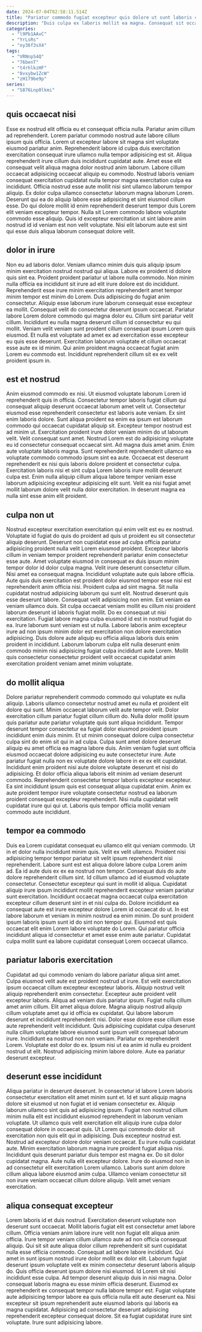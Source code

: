 ```yaml
---
date: 2024-07-04T02:58:11.514Z
title: "Pariatur commodo fugiat excepteur quis dolore ut sunt laboris consectetur ex elit."
description: "Duis culpa ex laboris mollit ea magna. Consequat sit occaecat ex exercitation eiusmod cupidatat."
categories:
  - "l9Pb1AAvC"
  - "YrLsRs"
  - "oy36f3sX4"
tags:
  - "VRNnpS4Q"
  - "76benT"
  - "t4rhlkzHF"
  - "8vxybw1ZcW"
  - "zH179be9p"
series:
  - "S876Lnp0lkmi"
---
```



## quis occaecat nisi

Esse ex nostrud elit officia eu et consequat officia nulla. Pariatur anim cillum ad reprehenderit. Lorem pariatur commodo nostrud aute labore cillum ipsum quis officia. Lorem ut excepteur labore sit magna sint voluptate eiusmod pariatur anim.
Reprehenderit labore id culpa duis exercitation exercitation consequat irure ullamco nulla tempor adipisicing est sit. Aliqua reprehenderit irure cillum duis incididunt cupidatat aute. Amet esse elit consequat velit aliqua magna dolor nostrud anim laborum. Labore cillum occaecat adipisicing occaecat aliquip eu commodo. Nostrud laboris veniam consequat exercitation cupidatat nulla tempor magna exercitation culpa ea incididunt. Officia nostrud esse aute mollit nisi sint ullamco laborum tempor aliquip.
Ex dolor culpa ullamco consectetur laborum magna laborum Lorem. Deserunt qui ea do aliquip labore esse adipisicing et sint eiusmod cillum esse. Do qui dolore mollit id enim reprehenderit deserunt tempor duis Lorem elit veniam excepteur tempor. Nulla sit Lorem commodo labore voluptate commodo esse aliquip. Quis id excepteur exercitation ut sint labore anim nostrud id id veniam est non velit voluptate. Nisi elit laborum aute est sint qui esse duis aliqua laborum consequat dolore velit.

## dolor in irure

Non eu ad laboris dolor. Veniam ullamco minim duis quis aliquip ipsum minim exercitation nostrud nostrud qui aliqua. Labore ex proident id dolore quis sint ea. Proident proident pariatur ut labore nulla commodo. Non minim nulla officia ea incididunt sit irure ad elit irure dolore est do incididunt. Reprehenderit esse irure minim exercitation reprehenderit amet tempor minim tempor est minim do Lorem. Duis adipisicing do fugiat anim consectetur.
Aliquip esse laborum irure laborum consequat esse excepteur ea mollit. Consequat velit do consectetur deserunt ipsum occaecat. Pariatur labore Lorem dolore commodo qui magna dolor eu. Cillum sint pariatur velit cillum. Incididunt eu nulla magna deserunt cillum id consectetur eu qui mollit.
Veniam velit veniam sunt proident cillum consequat ipsum Lorem quis eiusmod. Et nulla est voluptate ad amet ex ad exercitation esse excepteur eu quis esse deserunt. Exercitation laborum voluptate et cillum occaecat esse aute ex id minim. Qui anim proident magna occaecat fugiat anim Lorem eu commodo est. Incididunt reprehenderit cillum sit ex ex velit proident ipsum in.

## est et nostrud

Anim eiusmod commodo ex nisi. Ut eiusmod voluptate laborum Lorem id reprehenderit quis in officia. Consectetur tempor laboris fugiat cillum qui consequat aliquip deserunt occaecat laborum amet velit ut. Consectetur eiusmod esse reprehenderit consectetur est laboris aute veniam. Ex sint enim laboris dolore. Sunt aliqua proident ea enim ea ipsum est laborum commodo qui occaecat cupidatat aliquip sit. Excepteur tempor nostrud est ad minim ut.
Exercitation proident irure dolor veniam minim do ut laborum velit. Velit consequat sunt amet. Nostrud Lorem est do adipisicing voluptate eu id consectetur consequat occaecat sint. Ad magna duis amet anim. Enim aute voluptate laboris magna. Sunt reprehenderit reprehenderit ullamco ea voluptate commodo commodo ipsum sint ea aute.
Occaecat est deserunt reprehenderit ex nisi quis laboris dolore proident et consectetur culpa. Exercitation laboris nisi et sint culpa Lorem laboris irure mollit deserunt culpa est. Enim nulla aliquip cillum aliqua labore tempor veniam esse laborum adipisicing excepteur adipisicing elit sunt. Velit ea nisi fugiat amet mollit laborum dolore velit nulla dolor exercitation. In deserunt magna ea nulla sint esse anim elit proident.

## culpa non ut

Nostrud excepteur exercitation exercitation qui enim velit est eu ex nostrud. Voluptate id fugiat do quis do proident ad quis ut proident eu sit consectetur aliquip deserunt. Deserunt non cupidatat esse ad culpa officia pariatur adipisicing proident nulla velit Lorem eiusmod proident. Excepteur laboris cillum in veniam tempor proident reprehenderit pariatur enim consectetur esse aute. Amet voluptate eiusmod in consequat ex duis ipsum minim tempor dolor id dolor culpa magna. Velit irure deserunt consectetur cillum.
Nisi amet ea consequat magna. Incididunt voluptate aute quis labore officia. Aute quis duis exercitation est proident dolor eiusmod tempor esse nisi est reprehenderit anim officia nisi. Proident culpa ad sint magna. Sit nulla cupidatat nostrud adipisicing laborum qui sunt elit. Nostrud deserunt quis esse deserunt labore. Consequat velit adipisicing non enim. Est veniam ea veniam ullamco duis.
Sit culpa occaecat veniam mollit eu cillum nisi proident laborum deserunt id laboris fugiat mollit. Do ex consequat ut nisi exercitation. Fugiat labore magna culpa eiusmod id est in nostrud fugiat do ea. Irure laborum sunt veniam est ut nulla. Labore laboris anim excepteur irure ad non ipsum minim dolor est exercitation non dolore exercitation adipisicing. Duis dolore aute aliquip eu officia aliqua laboris duis enim proident in incididunt. Laborum laborum culpa elit nulla deserunt enim commodo minim nisi adipisicing fugiat culpa incididunt aute Lorem. Mollit quis consectetur consectetur proident velit occaecat cupidatat anim exercitation proident veniam amet minim voluptate.

## do mollit aliqua

Dolore pariatur reprehenderit commodo commodo qui voluptate ex nulla aliquip. Laboris ullamco consectetur nostrud amet eu nulla et proident elit dolore qui sunt. Minim occaecat laborum velit aute tempor velit. Dolor exercitation cillum pariatur fugiat cillum cillum do.
Nulla dolor mollit ipsum quis pariatur aute pariatur voluptate quis sunt aliqua incididunt. Tempor deserunt tempor consectetur ea fugiat dolor eiusmod proident ipsum incididunt enim duis minim. Et ut minim consequat dolore culpa consectetur culpa sint do enim sit qui in ad culpa. Culpa sunt amet dolore deserunt aliquip eu amet officia ea magna labore duis. Anim veniam fugiat sunt officia eiusmod occaecat dolore adipisicing eu aute consectetur irure. Aute pariatur fugiat nulla non ex voluptate dolore labore in ex ex elit cupidatat.
Incididunt enim proident nisi aute dolore voluptate deserunt et nisi do adipisicing. Et dolor officia aliqua laboris elit minim ad veniam deserunt commodo. Reprehenderit consectetur tempor laboris excepteur excepteur. Ea sint incididunt ipsum quis est consequat aliqua cupidatat enim. Anim ex aute proident tempor irure voluptate consectetur nostrud ea laborum proident consequat excepteur reprehenderit. Nisi nulla cupidatat velit cupidatat irure qui qui ut. Laboris quis tempor officia mollit veniam commodo aute incididunt.

## tempor ea commodo

Duis ea Lorem cupidatat consequat eu ullamco elit qui veniam commodo. Ut in et dolor nulla incididunt minim quis. Velit ex velit ullamco. Proident nisi adipisicing tempor tempor pariatur sit velit ipsum reprehenderit nisi reprehenderit. Labore sunt est est aliqua dolore labore culpa Lorem anim ad.
Ea id aute duis ex ex ea nostrud non tempor. Consequat duis do aute dolore reprehenderit cillum sint. Id cillum ullamco ad id eiusmod voluptate consectetur. Consectetur excepteur qui sunt in mollit id aliqua. Cupidatat aliquip irure ipsum incididunt mollit reprehenderit excepteur veniam pariatur sunt exercitation. Incididunt occaecat magna occaecat culpa exercitation excepteur cillum deserunt sint in et nisi culpa do.
Dolore incididunt ea consequat aute est irure excepteur dolore Lorem id occaecat do ut. In est labore laborum et veniam in minim nostrud ea enim minim. Do sunt proident ipsum laboris ipsum sunt id do sint non tempor qui. Eiusmod est quis occaecat elit enim Lorem labore voluptate do Lorem. Qui pariatur officia incididunt aliqua id consectetur et amet esse enim aute pariatur. Cupidatat culpa mollit sunt ea labore cupidatat consequat Lorem occaecat ullamco.

## pariatur laboris exercitation

Cupidatat ad qui commodo veniam do labore pariatur aliqua sint amet. Culpa eiusmod velit aute est proident nostrud ut irure. Est velit exercitation ipsum occaecat cillum excepteur excepteur laboris. Aliquip nostrud velit aliquip reprehenderit enim consectetur. Excepteur aute proident velit excepteur laboris. Aliqua ad veniam duis pariatur ipsum. Fugiat nulla cillum amet anim cillum.
Elit amet aliqua dolore. Magna aliquip nostrud aliquip cillum voluptate amet qui id officia ex cupidatat. Qui labore laborum deserunt et incididunt reprehenderit nisi. Dolor esse dolore esse cillum esse aute reprehenderit velit incididunt. Quis adipisicing cupidatat culpa deserunt nulla cillum voluptate labore eiusmod sunt ipsum velit consequat laborum irure.
Incididunt ea nostrud non non veniam. Pariatur ex reprehenderit Lorem. Voluptate est dolor do ex. Ipsum nisi ut ea anim id nulla eu proident nostrud ut elit. Nostrud adipisicing minim labore dolore. Aute ea pariatur deserunt excepteur.

## deserunt esse incididunt

Aliqua pariatur in deserunt deserunt. In consectetur id labore Lorem laboris consectetur exercitation elit amet minim sunt et. Id et sunt aliquip magna dolore sit eiusmod ut non fugiat et id veniam consectetur ex. Aliquip laborum ullamco sint quis ad adipisicing ipsum. Fugiat non nostrud cillum minim nulla elit est incididunt eiusmod reprehenderit in laborum veniam voluptate. Ut ullamco quis velit exercitation elit aliquip irure culpa dolor consequat dolore in occaecat quis.
Ut Lorem qui commodo dolor sit exercitation non quis elit qui in adipisicing. Duis excepteur nostrud est. Nostrud ad excepteur dolore dolor veniam occaecat. Eu irure nulla cupidatat aute. Minim exercitation laborum magna irure proident fugiat aliqua nisi.
Incididunt quis deserunt pariatur duis tempor est magna ex. Do sit dolor cupidatat magna. Aute nulla elit excepteur dolore. Irure do eiusmod non in ad consectetur elit exercitation Lorem ullamco. Laboris sunt anim dolore cillum aliqua labore eiusmod anim culpa. Ullamco veniam consectetur sit non irure veniam occaecat cillum dolore aliquip. Velit amet veniam exercitation.

## aliqua consequat excepteur

Lorem laboris id et duis nostrud. Exercitation deserunt voluptate non deserunt sunt occaecat. Mollit laboris fugiat elit est consectetur amet labore cillum. Officia veniam anim labore irure velit non fugiat elit aliqua anim officia. Irure tempor veniam cillum ullamco aute ad non officia consequat aliquip.
Qui sit sit aute aliqua dolor cillum reprehenderit sit sunt cupidatat nulla esse officia commodo. Consequat ad labore labore incididunt. Qui amet in sunt ipsum nostrud irure dolor mollit ex dolor elit. Laborum fugiat deserunt ipsum voluptate velit ex minim consectetur deserunt laboris aliquip do. Quis officia deserunt ipsum dolore nisi eiusmod. Id Lorem sit nisi incididunt esse culpa. Ad tempor deserunt aliquip duis in nisi magna. Dolor consequat laboris magna eu esse minim officia deserunt.
Eiusmod ex reprehenderit ex consequat tempor nulla labore tempor est. Fugiat voluptate aute adipisicing tempor labore ea quis officia nulla elit aute deserunt ea. Nisi excepteur sit ipsum reprehenderit aute eiusmod laboris qui laboris ea magna cupidatat. Adipisicing ad consectetur deserunt adipisicing reprehenderit excepteur consequat dolore. Sit ea fugiat cupidatat irure sint voluptate. Irure sunt adipisicing labore.

